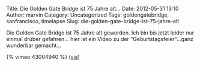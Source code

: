 Title: Die Golden Gate Bridge ist 75 Jahre alt...
Date: 2012-05-31 13:10
Author: marvin
Category: Uncategorized
Tags: goldengatebridge, sanfrancisco, timelapse
Slug: die-golden-gate-bridge-ist-75-jahre-alt

Die Golden Gate Bridge ist 75 Jahre alt geworden. Ich bin bis jetzt
leider nur einmal drüber gefahren... hier ist ein Video zu der
"Geburtstagsfeier"...ganz wunderbar gemacht...

{% vimeo 43004940   %}
([via](http://www.doobybrain.com/2012/05/31/the-golden-gate-way/))

